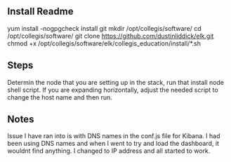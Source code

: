 ## Install Readme ##
yum install -nogpgcheck install git
mkdir /opt/collegis/software/
cd /opt/collegis/software/
git clone https://github.com/dustinliddick/elk.git
chmod +x /opt/collegis/software/elk/collegis_education/install/*.sh

## Steps ##
Determin the node that you are setting up in the stack, run that install node
shell script. If you are expanding horizontally, adjust the needed script to
change the host name and then run.

## Notes ##
Issue I have ran into is with DNS names in the conf.js file for Kibana. I had
been using DNS names and when I went to try and load the dashboard, it wouldnt
find anything. I changed to IP address and all started to work.
